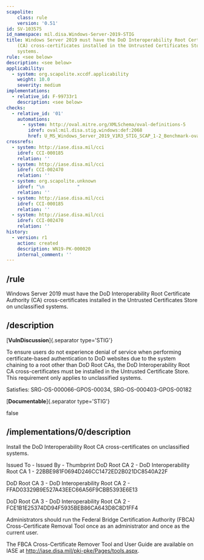 ```yaml
---
scapolite:
    class: rule
    version: '0.51'
id: SV-103575
id_namespace: mil.disa.Windows-Server-2019-STIG
title: Windows Server 2019 must have the DoD Interoperability Root Certificate Authority
    (CA) cross-certificates installed in the Untrusted Certificates Store on unclassified
    systems.
rule: <see below>
description: <see below>
applicability:
  - system: org.scapolite.xccdf.applicability
    weight: 10.0
    severity: medium
implementations:
  - relative_id: F-99733r1
    description: <see below>
checks:
  - relative_id: '01'
    automations:
      - system: http://oval.mitre.org/XMLSchema/oval-definitions-5
        idref: oval:mil.disa.stig.windows:def:2068
        href: U_MS_Windows_Server_2019_V1R3_STIG_SCAP_1-2_Benchmark-oval.xml
crossrefs:
  - system: http://iase.disa.mil/cci
    idref: CCI-000185
    relation: ''
  - system: http://iase.disa.mil/cci
    idref: CCI-002470
    relation: ''
  - system: org.scapolite.unknown
    idref: "\n            "
    relation: ''
  - system: http://iase.disa.mil/cci
    idref: CCI-000185
    relation: ''
  - system: http://iase.disa.mil/cci
    idref: CCI-002470
    relation: ''
history:
  - version: r1
    action: created
    description: WN19-PK-000020
    internal_comment: ''
---
```



## /rule

Windows Server 2019 must have the DoD Interoperability Root Certificate Authority (CA) cross-certificates installed in the Untrusted Certificates Store on unclassified systems.

## /description

[**VulnDiscussion**]{.separator type='STIG'}

To ensure users do not experience denial of service when performing certificate-based authentication to DoD websites due to the system chaining to a root other than DoD Root CAs, the DoD Interoperability Root CA cross-certificates must be installed in the Untrusted Certificate Store. This requirement only applies to unclassified systems.

Satisfies: SRG-OS-000066-GPOS-00034, SRG-OS-000403-GPOS-00182

[**Documentable**]{.separator type='STIG'}

false

## /implementations/0/description

Install the DoD Interoperability Root CA cross-certificates on unclassified systems.

Issued To - Issued By - Thumbprint
DoD Root CA 2 - DoD Interoperability Root CA 1 - 22BBE981F0694D246CC1472ED2B021DC8540A22F

DoD Root CA 3 - DoD Interoperability Root CA 2 - FFAD03329B9E527A43EEC66A56F9CBB5393E6E13

DoD Root CA 3 - DoD Interoperability Root CA 2 - FCE1B1E25374DD94F5935BEB86CA643D8C8D1FF4

Administrators should run the Federal Bridge Certification Authority (FBCA) Cross-Certificate Removal Tool once as an administrator and once as the current user.

The FBCA Cross-Certificate Remover Tool and User Guide are available on IASE at http://iase.disa.mil/pki-pke/Pages/tools.aspx.
